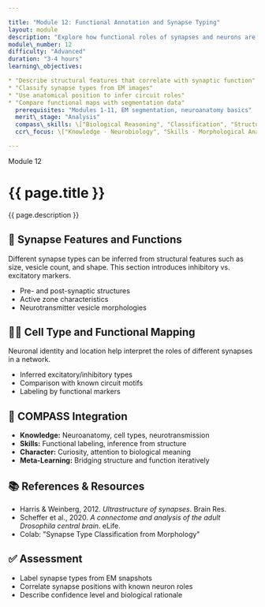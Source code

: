 ```yaml
---

title: "Module 12: Functional Annotation and Synapse Typing"
layout: module
description: "Explore how functional roles of synapses and neurons are assigned through morphology and location."
module\_number: 12
difficulty: "Advanced"
duration: "3-4 hours"
learning\_objectives:

* "Describe structural features that correlate with synaptic function"
* "Classify synapse types from EM images"
* "Use anatomical position to infer circuit roles"
* "Compare functional maps with segmentation data"
  prerequisites: "Modules 1-11, EM segmentation, neuroanatomy basics"
  merit\_stage: "Analysis"
  compass\_skills: \["Biological Reasoning", "Classification", "Structure-Function Mapping"]
  ccr\_focus: \["Knowledge - Neurobiology", "Skills - Morphological Analysis"]

---
```


<div class="main-content">
  <div class="hero">
    <div class="hero-content">
      <span class="module-number">Module 12</span>
      <h1>{{ page.title }}</h1>
      <p class="hero-subtitle">{{ page.description }}</p>
    </div>
  </div>

  <section class="section">
    <h2>🧰 Synapse Features and Functions</h2>
    <p>Different synapse types can be inferred from structural features such as size, vesicle count, and shape. This section introduces inhibitory vs. excitatory markers.</p>
    <ul>
      <li>Pre- and post-synaptic structures</li>
      <li>Active zone characteristics</li>
      <li>Neurotransmitter vesicle morphologies</li>
    </ul>
  </section>

  <section class="section">
    <h2>🤸️‍♂️ Cell Type and Functional Mapping</h2>
    <p>Neuronal identity and location help interpret the roles of different synapses in a network.</p>
    <ul>
      <li>Inferred excitatory/inhibitory types</li>
      <li>Comparison with known circuit motifs</li>
      <li>Labeling by functional markers</li>
    </ul>
  </section>

  <section class="section">
    <h2>🌟 COMPASS Integration</h2>
    <ul>
      <li><strong>Knowledge:</strong> Neuroanatomy, cell types, neurotransmission</li>
      <li><strong>Skills:</strong> Functional labeling, inference from structure</li>
      <li><strong>Character:</strong> Curiosity, attention to biological meaning</li>
      <li><strong>Meta-Learning:</strong> Bridging structure and function iteratively</li>
    </ul>
  </section>

  <section class="section">
    <h2>📚 References & Resources</h2>
    <ul>
      <li>Harris & Weinberg, 2012. <em>Ultrastructure of synapses</em>. Brain Res.</li>
      <li>Scheffer et al., 2020. <em>A connectome and analysis of the adult Drosophila central brain</em>. eLife.</li>
      <li>Colab: "Synapse Type Classification from Morphology"</li>
    </ul>
  </section>

  <section class="section">
    <h2>✅ Assessment</h2>
    <ul>
      <li>Label synapse types from EM snapshots</li>
      <li>Correlate synapse positions with known neuron roles</li>
      <li>Describe confidence level and biological rationale</li>
    </ul>
  </section>
</div>
